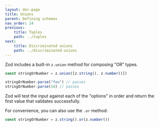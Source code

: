```yaml
---
layout: doc-page
title: Unions
parent: Defining schemas
nav_order: 14
previous:
    title: Tuples
    path: ../tuples
next:
    title: Discriminated unions
    path: ../discriminated-unions
---
```


Zod includes a built-in `z.union` method for composing "OR" types.

```ts
const stringOrNumber = z.union([z.string(), z.number()])

stringOrNumber.parse("foo") // passes
stringOrNumber.parse(14) // passes
```

Zod will test the input against each of the "options" in order and return the first value that validates successfully.

For convenience, you can also use the `.or` method:

```ts
const stringOrNumber = z.string().or(z.number())
```